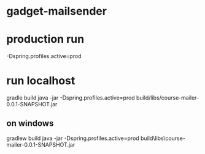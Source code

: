 # gadget-mailsender


# production run 
-Dspring.profiles.active=prod

# run localhost

gradle build
java -jar -Dspring.profiles.active=prod build/libs/course-mailer-0.0.1-SNAPSHOT.jar

## on windows

gradlew build
java -jar -Dspring.profiles.active=prod build\libs\course-mailer-0.0.1-SNAPSHOT.jar
